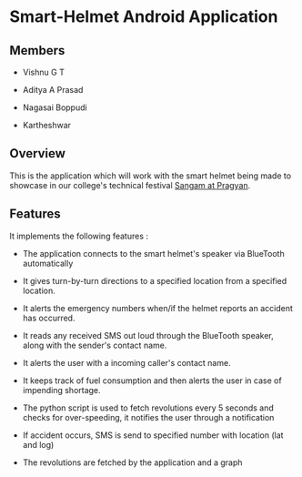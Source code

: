 Smart-Helmet Android Application
==============================

Members
----------

* Vishnu G T

* Aditya A Prasad

* Nagasai Boppudi

* Kartheshwar


Overview
--------

This is the application which will work with the smart helmet being made to showcase in our college's technical
festival [Sangam at Pragyan][1]. 



Features
--------

It implements the following features :

* The application connects to the smart helmet's speaker via BlueTooth automatically 

* It gives turn-by-turn directions to a specified location from a specified location.

* It alerts the emergency numbers when/if the helmet reports an accident has occurred. 

* It reads any received SMS out loud through the BlueTooth speaker, along with the sender's
  contact name.

* It alerts the user with a incoming caller's contact name.

* It keeps track of fuel consumption and then alerts the user in case of impending shortage.

* The python script is used to fetch revolutions every 5 seconds and checks for over-speeding, it notifies
  the user through a notification

* If accident occurs, SMS is send to specified number with location (lat and log)

* The revolutions are fetched by the application and a graph 



[1]: https://www.facebook.com/sangam.pragyan